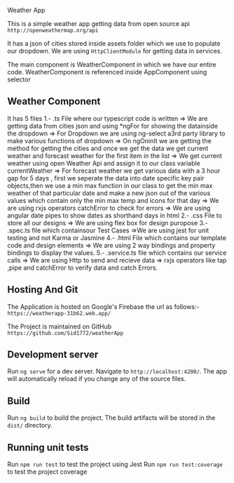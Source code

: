Weather App

This is a simple weather app getting data from open source api `http://openweathermap.org/api`

It has a json of cities stored inside assets folder which we use to populate our dropdown.
We are using `HttpClientModule` for getting data in services.

The main component is WeatherComponent in which we have our entire code.
WeatherComponent is referenced inside AppComponent using selector <app-weather></app-weather>

## Weather Component

It has 5 files
1.- .ts File where our typescript code is written
=> We are getting data from cities json and using \*ngFor for showing the datainside the dropdown
=> For Dropdown we are using ng-select a3rd party library to make various functions of dropdown
=> On ngOninIt we are getting the method for getting the cities and once we get the data we get current weather and forecast weather for the first item in the list
=> We get current weather using open Weather Api and assign it to our class variable currentWeather
=> For forecast weather we get various data with a 3 hour gap for 5 days , first we seperate the data into date specific key pair objects,then we use a min max function in our class to get the min max weather of that particular date and make a new json out of the various values which contain only the min max temp and icons for that day
=> We are using rxjs operators catchError to check for errors
=> We are using angular date pipes to show dates as shorthand days in html
2.- .css File to store all our designs
=> We are using flex box for design puropose
3.- .spec.ts file which containsour Test Cases
=>We are using jest for unit testing and not Karma or Jasmine
4.- .html File which contains our template code and design elements
=> We are using 2 way bindings and property bindings to display the values.
5.- .service.ts file which contains our service calls
=> We are using Http to send and recieve data
=> rxjs operators like tap ,pipe and catchError to verify data and catch Errors.

## Hosting And Git

The Application is hosted on Google's Firebase the url as follows:-
`https://weatherapp-31b62.web.app/`

The Project is maintained on GitHub
`https://github.com/Sid1772/weatherApp`

## Development server

Run `ng serve` for a dev server. Navigate to `http://localhost:4200/`. The app will automatically reload if you change any of the source files.

## Build

Run `ng build` to build the project. The build artifacts will be stored in the `dist/` directory.

## Running unit tests

Run `npm run test` to test the project using Jest
Run `npm run test:coverage` to test the project coverage
